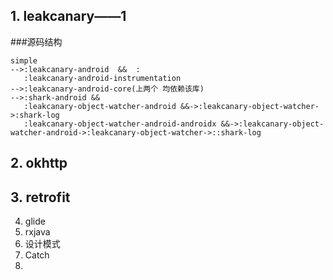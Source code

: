 
## 1. leakcanary——1
 
###源码结构
	
	simple
	-->:leakcanary-android  &&  :
	   :leakcanary-android-instrumentation
	-->:leakcanary-android-core(上两个 均依赖该库)
	-->:shark-android && 
	   :leakcanary-object-watcher-android &&->:leakcanary-object-watcher->:shark-log
	   :leakcanary-object-watcher-android-androidx &&->:leakcanary-object-watcher-android->:leakcanary-object-watcher->::shark-log
 	
	 
	
	
## 2. okhttp
## 3. retrofit
4. glide
5. rxjava
6. 设计模式
7. Catch
8. 
